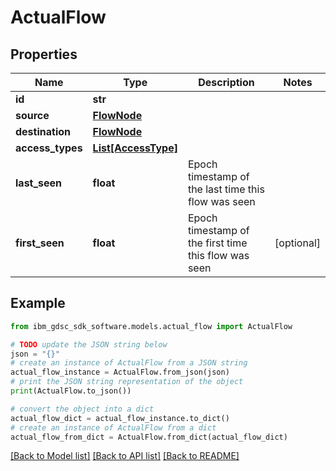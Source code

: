 # ActualFlow


## Properties

Name | Type | Description | Notes
------------ | ------------- | ------------- | -------------
**id** | **str** |  | 
**source** | [**FlowNode**](FlowNode.md) |  | 
**destination** | [**FlowNode**](FlowNode.md) |  | 
**access_types** | [**List[AccessType]**](AccessType.md) |  | 
**last_seen** | **float** | Epoch timestamp of the last time this flow was seen | 
**first_seen** | **float** | Epoch timestamp of the first time this flow was seen | [optional] 

## Example

```python
from ibm_gdsc_sdk_software.models.actual_flow import ActualFlow

# TODO update the JSON string below
json = "{}"
# create an instance of ActualFlow from a JSON string
actual_flow_instance = ActualFlow.from_json(json)
# print the JSON string representation of the object
print(ActualFlow.to_json())

# convert the object into a dict
actual_flow_dict = actual_flow_instance.to_dict()
# create an instance of ActualFlow from a dict
actual_flow_from_dict = ActualFlow.from_dict(actual_flow_dict)
```
[[Back to Model list]](../README.md#documentation-for-models) [[Back to API list]](../README.md#documentation-for-api-endpoints) [[Back to README]](../README.md)


